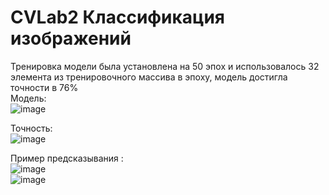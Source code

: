 # CVLab2 Классификация изображений   
Тренировка модели была установлена на 50 эпох и использовалось 32 элемента из тренировочного массива в эпоху, модель достигла точности в 76%   
Модель:   
![image](https://user-images.githubusercontent.com/118428632/230138808-05b1ccad-133f-4478-acfc-2f6ad667793a.png)

Точность:   
![image](https://user-images.githubusercontent.com/118428632/230139059-20581544-0556-45f0-9ded-151325e2324f.png)


Пример предсказывания :   
![image](https://user-images.githubusercontent.com/118428632/230139775-f95fd96e-f8af-4225-8005-c70a1a7e2f4b.png)  
![image](https://user-images.githubusercontent.com/118428632/230139878-533464a2-d882-40e5-8192-bf0ea7716019.png)
